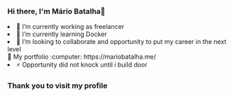 ### Hi there, I'm Mário Batalha👋


<li> 🔭 I’m currently working as freelancer</li>
<li>🌱 I’m currently learning  Docker</li>
<li>👯 I’m looking to collaborate and opportunity to put my career in the next level</li>
 💬 My portfolio :computer: https://mariobatalha.me/
 <li>⚡ Opportunity did not knock until i build  door</li>

### Thank you to visit my profile
